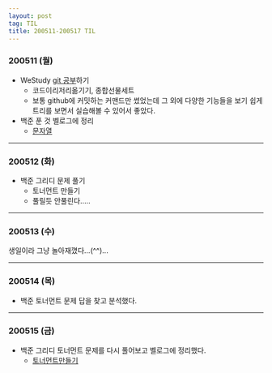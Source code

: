 ```yaml
---
layout: post
tag: TIL
title: 200511-200517 TIL
---
```


### 200511 (월)
- WeStudy [git 공부](https://learngitbranching.js.org/?locale=ko)하기
  - 코드이리저리옮기기, 종합선물세트
  - 보통 github에 커밋하는 커맨드만 썼었는데 그 외에 다양한 기능들을 보기 쉽게 트리를 보면서 실습해볼 수 있어서 좋았다. 
- 백준 푼 것 벨로그에 정리
  - [문자열](https://velog.io/@langssi/%EB%B0%B1%EC%A4%80-1120-%EB%AC%B8%EC%9E%90%EC%97%B4)
  
---
  
### 200512 (화)
- 백준 그리디 문제 풀기
  - 토너먼트 만들기
  - 풀릴듯 안풀린다.....
  
---

### 200513 (수)
생일이라 그냥 놀아재꼈다...(^^)...

---

### 200514 (목)
- 백준 토너먼트 문제 답을 찾고 분석했다.

---

### 200515 (금)
- 백준 그리디 토너먼트 문제를 다시 풀어보고 벨로그에 정리했다.
  - [토너먼트만들기](https://velog.io/@langssi/%EB%B0%B1%EC%A4%80-2262-%ED%86%A0%EB%84%88%EB%A8%BC%ED%8A%B8-%EB%A7%8C%EB%93%A4%EA%B8%B0)
  
  
